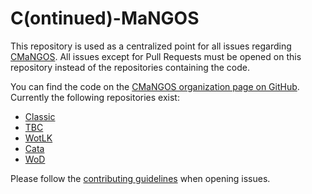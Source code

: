 # C(ontinued)-MaNGOS

This repository is used as a centralized point for all issues regarding [CMaNGOS](http://cmangos.net).
All issues except for Pull Requests must be opened on this repository instead of the repositories containing the code.

You can find the code on the [CMaNGOS organization page on GitHub](https://github.com/cmangos). Currently the following repositories exist:

* [Classic](https://github.com/cmangos/mangos-classic)
* [TBC](https://github.com/cmangos/mangos-tbc)
* [WotLK](https://github.com/cmangos/mangos-wotlk)
* [Cata](https://github.com/cmangos/mangos-cata)
* [WoD](https://github.com/cmangos/cmangos-wod)

Please follow the [contributing guidelines](https://github.com/cmangos/mangos-wotlk/blob/master/CONTRIBUTING.md) when opening issues.

